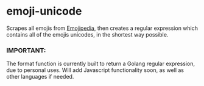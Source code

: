 # emoji-unicode

Scrapes all emojis from [Emojipedia](https://emojipedia.org/), then creates a regular expression which contains all of the emojis unicodes, in the shortest way possible.

### IMPORTANT:

The format function is currently built to return a Golang regular expression, due to personal uses. Will add Javascript functionality soon, as well as other languages if needed.

